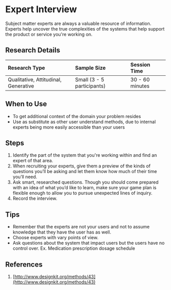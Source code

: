 # Expert Interview
Subject matter experts are always a valuable resource of information. Experts help uncover the true complexities of the systems that help support the product or service you're working on. 

## Research Details

| Research Type | Sample Size | Session Time |
| :--- | :--- | :--- |
| Qualitative, Attitudinal, Generative | Small \(3 - 5 participants\) | 30 - 60 minutes |

## When to Use
- To get additional context of the domain your problem resides
- Use as substitute as other user understand methods, due to internal experts being more easily accessible than your users

## Steps
1. Identify the part of the system that you're working within and find an expert of that area.
2. When recruiting your experts, give them a preview of the kinds of questions you’ll be asking and let them know how much of their time you’ll need.
3. Ask smart, researched questions. Though you should come prepared with an idea of what you’d like to learn, make sure your game plan is flexible enough to allow you to pursue unexpected lines of inquiry.
4. Record the interview.

## Tips
- Remember that the experts are not your users and not to assume knowledge that they have the user has as well.
- Choose experts with vary points of view.
- Ask questions  about the system that impact users but the users have no control over. Ex. Medication prescription dosage schedule

## References
1. [http://www.designkit.org/methods/43](http://www.designkit.org/methods/43)